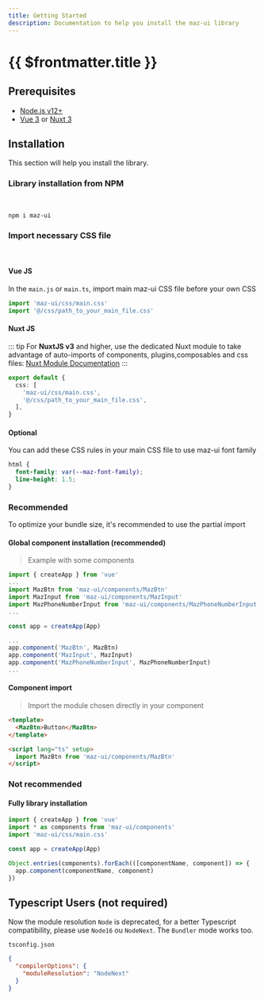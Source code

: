 ```yaml
---
title: Getting Started
description: Documentation to help you install the maz-ui library
---
```


# {{ $frontmatter.title }}

## Prerequisites

- [Node.js v12+](https://nodejs.org/)
- [Vue 3](https://v3.vuejs.org/) or [Nuxt 3](https://v3.nuxtjs.org/)

## Installation

This section will help you install the library.

### Library installation from NPM

<br />

<NpmBadge package="maz-ui" dist-tag="latest" />

```bash
npm i maz-ui
```

### Import necessary CSS file

<br />

#### Vue JS <NpmBadge package="vue" />

In the `main.js` or `main.ts`, import main maz-ui CSS file before your own CSS

```ts
import 'maz-ui/css/main.css'
import '@/css/path_to_your_main_file.css'
```

#### Nuxt JS <NpmBadge package="nuxt" />

::: tip
For **NuxtJS v3** and higher, use the dedicated Nuxt module to take advantage of auto-imports of components, plugins,composables and css files: [Nuxt Module Documentation](./nuxt.md)
:::

```ts
export default {
  css: [
    'maz-ui/css/main.css',
    '@/css/path_to_your_main_file.css',
  ],
}
```

#### Optional

You can add these CSS rules in your main CSS file to use maz-ui font family

```css
html {
  font-family: var(--maz-font-family);
  line-height: 1.5;
}
```

### Recommended

To optimize your bundle size, it's recommended to use the partial import

#### Global component installation (recommended)

> Example with some components

```typescript
import { createApp } from 'vue'
...
import MazBtn from 'maz-ui/components/MazBtn'
import MazInput from 'maz-ui/components/MazInput'
import MazPhoneNumberInput from 'maz-ui/components/MazPhoneNumberInput'
...

const app = createApp(App)

...
app.component('MazBtn', MazBtn)
app.component('MazInput', MazInput)
app.component('MazPhoneNumberInput', MazPhoneNumberInput)
...
```

#### Component import

> Import the module chosen directly in your component

```html
<template>
  <MazBtn>Button</MazBtn>
</template>

<script lang="ts" setup>
  import MazBtn from 'maz-ui/components/MazBtn'
</script>
```

### Not recommended

#### Fully library installation

```typescript
import { createApp } from 'vue'
import * as components from 'maz-ui/components'
import 'maz-ui/css/main.css'

const app = createApp(App)

Object.entries(components).forEach(([componentName, component]) => {
  app.component(componentName, component)
})
```

## Typescript Users (not required)

Now the module resolution `Node` is deprecated, for a better Typescript compatibility, please use `Node16` ou `NodeNext`. The `Bundler` mode works too.

`tsconfig.json`

```json
{
  "compilerOptions": {
    "moduleResolution": "NodeNext"
  }
}
```
